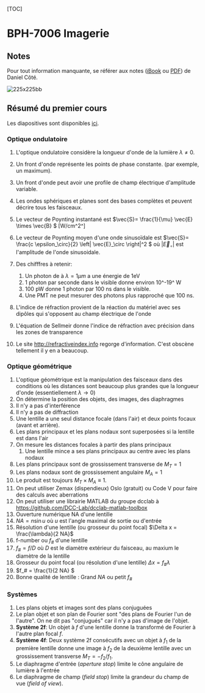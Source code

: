 [TOC]

# BPH-7006 Imagerie

## Notes

Pour tout information manquante, se référer aux notes ([iBook](https://itunes.apple.com/ca/book/optique/id949326768?mt=11) ou [PDF](https://www.dropbox.com/s/ms9onzkg4y4771n/Optique-1.1.9.pdf?dl=0)) de Daniel Côté.

![225x225bb](assets/225x225bb.jpg)

## Résumé du premier cours

Les diapositives sont disponibles [ici](https://www.icloud.com/keynote/0HW4-8BHOf1WDqqQbkVMHjn9Q#BPH-7006_Imagerie).

### Optique ondulatoire

1. L'optique ondulatoire considère la longueur d'onde de la lumière $\lambda \ne 0$.

2. Un front d'onde représente les points de phase constante. (par exemple, un maximum).

3. Un front d'onde peut avoir une profile de champ électrique d'amplitude variable.

4. Les ondes sphériques et planes sont des bases complètes et peuvent décrire tous les faisceaux.

5. Le vecteur de Poynting instantané est $\vec{S}= \frac{1}{\mu} \vec{E} \times \vec{B} $ [W/cm^2^]

6. Le vecteur de Poynting moyen d'une onde sinusoïdale est $\vec{S}= \frac{c \epsilon_\circ}{2} \left| \vec{E}_\circ \right|^2 $ où $\left| \vec{E}_\circ \right|$ est l'amplitude de l'onde sinusoidale.

7. Des chifffres à retenir: 

   1. Un photon de à $\lambda = 1 \mu m$ a une énergie de 1eV
   2. 1 photon par seconde dans le visible donne environ 10^-19^ W
   3. 100 pW donne 1 photon par 100 ns dans le visible.
   4. Une PMT ne peut mesurer des photons plus rapproché que 100 ns.

8. L'indice de réfraction provient de la réaction du matériel avec ses dipôles qui s'opposent au champ électrique de l'onde

9. L'équation de Sellmeir donne l'indice de réfraction avec précision dans les zones de transparence

10. Le site http://refractiveindex.info regorge d'information. C'est obscène tellement il y en a beaucoup.

### Optique géométrique

1. L'optique géométrique est la manipulation des faisceaux dans des conditions où les distances sont beaucoup plus grandes que la longueur d'onde (essentiellement $\lambda \rightarrow 0$)
  1. On détermine la position des objets, des images, des diaphragmes
  2. Il n'y a pas d'interférence
  3. Il n'y a pas de diffraction
2. Une lentille a une seul distance focale (dans l'air) et deux points focaux (avant et arrière).
3. Les plans principaux et les plans nodaux sont superposées si la lentille est dans l'air
4. On mesure les distances focales à partir des plans principaux
   1. Une lentille mince a ses plans principaux au centre avec les plans nodaux
5. Les plans principaux sont de grossissement transverse de $M_T= 1$
6. Les plans nodaux sont de grossissement angulaire $M_A= 1$
7. Le produit est toujours $M_T \times M_A \equiv 1$.
8. On peut utiliser Zemax (dispendieux) Oslo (gratuit) ou Code V pour faire des calculs avec aberrations
9. On peut utiliser une librairie MATLAB du groupe dcclab à https://github.com/DCC-Lab/dcclab-matlab-toolbox
10. Ouverture numérique NA d'une lentille
   1. $NA = n \sin u$ où $u$ est l'angle maximal de sortie ou d'entrée
   2. Résolution d'une lentille (ou grosseur du point focal) $\Delta x = \frac{\lambda}{2 NA}$
11. f-number ou $f_\#$ d'une lentille
   1. $f_\# = f / D$ où $D$ est le diamètre extérieur du faisceau, au maxium le diamètre de la lentille
   2. Grosseur du point focal (ou résolution d'une lentille) $\Delta x = f_\# \lambda$
12. $f_\# = \frac{1}{2 NA} $
13. Bonne qualité de lentille : Grand $NA$ ou petit $f_\#$

### Systèmes

1. Les plans objets et images sont des plans conjuguées
2. Le plan objet et son plan de Fourier sont "des plans de Fourier l'un de l'autre". On ne dit pas "conjugués" car il n'y a pas d'image de l'objet.
3. **Système 2f**: Un objet à $f$ d'une lentille donne la transformé de Fourier à l'autre plan focal $f$.
4. **Système 4f**: Deux système 2f consécutifs avec un objet à $f_1$ de la première lentille donne une image à $f_2$ de la deuxième lentille avec un grossissement transverse  $M_T = -f_2/f_1$.
5. Le diaphragme d'entrée (*aperture stop*) limite le cône angulaire de lumière à l'entrée
6. Le diaphragme de champ (*field stop*) limite la grandeur du champ de vue (*field of view*).

